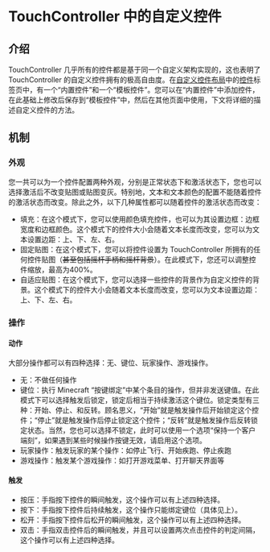 # TouchController 中的自定义控件

## 介绍

TouchController 几乎所有的控件都是基于同一个自定义架构实现的，这也表明了TouchController 的自定义控件拥有的极高自由度。在[自定义控件布局](../GUI/设置界面/子页面/布局/自定义控件布局.md)中的[控件](../GUI/设置界面/子页面/布局/自定义控件布局.md#控件)标签页中，有一个“内置控件”和一个“模板控件”。您可以在“内置控件”中添加控件，在此基础上修改后保存到“模板控件”中，然后在其他页面中使用，下文将详细的描述自定义控件的方法。


## 机制

### 外观

您一共可以为一个控件配置两种外观，分别是正常状态下和激活状态下，您也可以选择激活后不改变贴图或贴图变灰。特别地，文本和文本颜色的配置不能随着控件的激活状态而改变。除此之外，以下几种属性都可以随着控件的激活状态而改变：

- 填充：在这个模式下，您可以使用颜色填充控件，也可以为其设置边框：边框宽度和边框颜色。这个模式下的控件大小会随着文本长度而改变，您可以为文本设置边距：上、下、左、右。
- 固定贴图：在这个模式下，您可以将控件设置为 TouchController 所拥有的任何控件贴图（~~甚至包括摇杆手柄和摇杆背景~~）。在此模式下，您还可以调整控件缩放，最高为400%。
- 自适应贴图：在这个模式下，您可以选择一些控件的背景作为自定义控件的背景。这个模式下的控件大小会随着文本长度而改变，您可以为文本设置边距：上、下、左、右。

### 操作

#### 动作

大部分操作都可以有四种选择：无、键位、玩家操作、游戏操作。

- 无：不做任何操作
- 键位：执行 Minecraft “按键绑定”中某个条目的操作，但并非发送键值。在此模式下可以选择触发后锁定，锁定后相当于持续激活这个键位。锁定类型有三种：开始、停止、和反转。顾名思义，“开始”就是触发操作后开始锁定这个控件；“停止”就是触发操作后停止锁定这个控件；“反转”就是触发操作后反转锁定状态。当然，您也可以选择不锁定，此时可以使用一个选项“保持一个客户端刻”，如果遇到某些时候操作按键无效，请启用这个选项。
- 玩家操作：触发玩家的某个操作：如停止飞行、开始疾跑、停止疾跑
- 游戏操作：触发某个游戏操作：如打开游戏菜单、打开聊天界面等

#### 触发

- 按压：手指按下控件的瞬间触发，这个操作可以有上述四种选择。
- 按下：手指按下控件后持续触发，这个操作只能绑定键位（具体见上）。
- 松开：手指按下控件后松开的瞬间触发，这个操作可以有上述四种选择。
- 双击：手指双击控件后的瞬间触发，并且可以设置两次点击控件的判定间隔，这个操作可以有上述四种选择。
